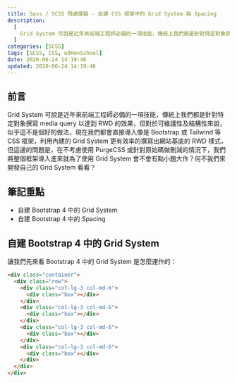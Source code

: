```yaml
---
title: Sass / SCSS 預處理器 - 自建 CSS 框架中的 Grid System 與 Spacing
description:
  [
    Grid System 可說是近年來前端工程師必備的一項技能，傳統上我們都是針對特定對象撰寫 media query 以達到 RWD 的效果，但對於可維護性及結構性來說，似乎這不是個好的做法，現在我們都會直接導入像是 Bootstrap 或 Tailwind 等 CSS 框架，利用內建的 Grid System 更有效率的撰寫出網站基底的 RWD 樣式，但這邊的問題是，在不考慮使用 PurgeCSS 或針對原始碼做刪減的情況下，我們將整個框架導入進來就為了使用 Grid System 會不會有點小題大作？何不我們來開發自己的 Grid System 看看？,
  ]
categories: [SCSS]
tags: [SCSS, CSS, w3HexSchool]
date: 2020-06-24 14:19:46
updated: 2020-06-24 14:19:46
---
```


## 前言

Grid System 可說是近年來前端工程師必備的一項技能，傳統上我們都是針對特定對象撰寫 media query 以達到 RWD 的效果，但對於可維護性及結構性來說，似乎這不是個好的做法，現在我們都會直接導入像是 Bootstrap 或 Tailwind 等 CSS 框架，利用內建的 Grid System 更有效率的撰寫出網站基底的 RWD 樣式，但這邊的問題是，在不考慮使用 PurgeCSS 或針對原始碼做刪減的情況下，我們將整個框架導入進來就為了使用 Grid System 會不會有點小題大作？何不我們來開發自己的 Grid System 看看？

## 筆記重點

- 自建 Bootstrap 4 中的 Grid System
- 自建 Bootstrap 4 中的 Spacing

## 自建 Bootstrap 4 中的 Grid System

讓我們先來看 Bootstrap 4 中的 Grid System 是怎麼運作的：

```html
<div class="container">
  <div class="row">
    <div class="col-lg-3 col-md-6">
      <div class="box"></div>
    </div>
    <div class="col-lg-3 col-md-6">
      <div class="box"></div>
    </div>
    <div class="col-lg-3 col-md-6">
      <div class="box"></div>
    </div>
    <div class="col-lg-3 col-md-6">
      <div class="box"></div>
    </div>
  </div>
</div>
```
